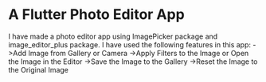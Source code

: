 # A Flutter Photo Editor App

I have made a photo editor app using ImagePicker package and image_editor_plus package. I have used the following features in this app:
->Add Image from Gallery or Camera
->Apply Filters to the Image or Open the Image in the Editor
->Save the Image to the Gallery
->Reset the Image to the Original Image
